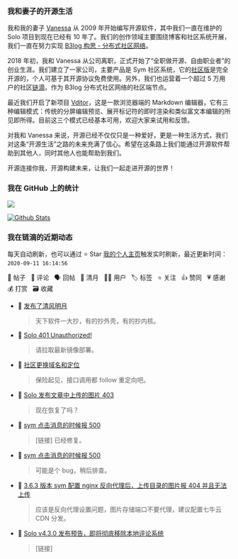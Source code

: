 ### 我和妻子的开源生活

我和我的妻子 [Vanessa](https://github.com/Vanessa219) 从 2009 年开始编写开源软件，其中我们一直在维护的 Solo 项目到现在已经有 10 年了。我们的创作领域主要围绕博客和社区系统开展，我们一直在努力实现 [B3log 构思 - 分布式社区网络](https://hacpai.com/article/1546941897596)。

2018 年初，我和 Vanessa 从公司离职，正式开始了“全职做开源、自由职业者”的创业生涯。我们建立了一家公司，主要产品是 Sym 社区系统，它的[社区版](https://github.com/88250/symphony)是完全开源的，个人可基于其开源协议免费使用。另外，我们也运营着一个超过 5 万用户的社区[链滴](https://hacpai.com)，作为 B3log 分布式社区网络的社区端节点。

最近我们开启了新项目 [Vditor](https://github.com/Vanessa219/vditor)，这是一款浏览器端的 Markdown 编辑器，它有三种编辑模式：传统的分屏编辑预览、展开标记符的即时渲染和类似富文本编辑的所见即所得。目前这三个模式已经基本可用，欢迎大家来试用和反馈。

对我和 Vanessa 来说，开源已经不仅仅只是一种爱好，更是一种生活方式，我们对这条“开源生活”之路的未来充满了信心。希望在这条路上我们能通过开源软件帮助到其他人，同时其他人也能帮助到我们。

开源连接你我，开源构建未来，让我们一起走进开源的世界！

### 我在 GitHub 上的统计

<a title="Hits" target="_blank" href="https://github.com/88250/88250"><img src="https://hits.b3log.org/88250/88250.svg"></a>

[![Github Stats](https://github-readme-stats.vercel.app/api?username=88250&show_icons=true)](https://github.com/88250)

<!--events start -->

### 我在链滴的近期动态

每天自动刷新，也可以通过 ⭐️ Star [我的个人主页](https://github.com/88250/88250)触发实时刷新，最近更新时间：`2020-09-11 16:14:56`

📝 帖子 &nbsp; 💬 评论 &nbsp; 🗣 回帖 &nbsp; 🌙 清月 &nbsp; 👨‍💻 用户 &nbsp; 🏷️ 标签 &nbsp; ⭐️ 关注 &nbsp; 👍 赞同 &nbsp; 💗 感谢 &nbsp; 💰 打赏 &nbsp; 🗃 收藏

* 🌙 [发布了清风明月](https://ld246.com/member/88250/breezemoons/1599760256308)

  > 天下软件一大抄，有的抄外壳，有的抄内核。
* 💬 [Solo 401 Unauthorized!](https://ld246.com/article/1599748455062/comment/1599759271930#comments)

  > 请拉取最新镜像部署。
* 💬 [社区更换域名和定位](https://ld246.com/article/1599662780208/comment/1599754425654#comments)

  > 保险起见，接口调用都 follow 重定向吧。
* 💬 [Solo 发布文章中上传的图片 403](https://ld246.com/article/1599710969090/comment/1599742085702#comments)

  > 现在恢复了吗？
* 💬 [sym 点击消息的时候报 500](https://ld246.com/article/1599730918774/comment/1599738108492#comments)

  > [链接] 已经修复。
* 💬 [sym 点击消息的时候报 500](https://ld246.com/article/1599730918774/comment/1599733079567#comments)

  > 可能是个 bug，稍后排查。
* 💬 [3.6.3 版本 sym 配置 nginx 反向代理后，上传目录的图片报 404 并且无法上传](https://ld246.com/article/1599729865231/comment/1599733063403#comments)

  > 应该是反向代理设置问题，图片存储端口不要代理，建议配置七牛云 CDN 分发。
* 💬 [Solo v4.3.0 发布预告，即将彻底移除本地评论系统](https://ld246.com/article/1594478511380/comment/1599732747197#comments)

  > [链接]


<!--events end -->

